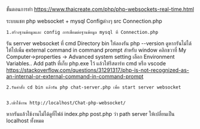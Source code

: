 ขั้นตอนการทำ https://www.thaicreate.com/php/php-websockets-real-time.html

ระบบแชท php websocket + mysql
Configต่างๆ src Connection.php

    1.สร้างฐานข้อมูลและ config การเชื่อมต่อฐานข้อมูล mysql ที่ Connection.php 

รัน serrver websocket ที่ cmd Directory bin ให้ลองรัน php --version ดูหากรันไม่ได้ให้ไปเพิ่ม external command in command prompt 
สำหรับ window คลิกขวาที่ My Computer->properties -> Advanced system setting เลือก Environment Variables.. Add path ที่เก็บ php.exe ไว้
แล้วให้รีสตาร์ท cmd หรือ vscode
https://stackoverflow.com/questions/31291317/php-is-not-recognized-as-an-internal-or-external-command-in-command-prompt

    2.รันคำสั่ง cd bin แล้วรัน php chat-server.php เพื่อ start server websocket


    3.เข้าใช้งาน http://localhost/Chat-php-websocket/

หากรันแล้วใช้งานไม่ได้ดูที่ไฟล์ index.php post.php ว่า path server ให้เปลี่ยนเป็น localhost ทั้งหมด


